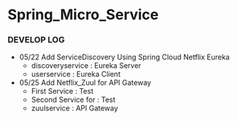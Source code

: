 # Spring_Micro_Service
### DEVELOP LOG
>
- 05/22 Add ServiceDiscovery Using Spring Cloud Netflix Eureka
	- discoveryservice : Eureka Server
	- userservice : Eureka Client
- 05/25 Add Netflix_Zuul for API Gateway
	- First Service : Test
	- Second Service for : Test
	- zuulservice  : API Gateway